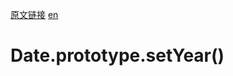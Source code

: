 <a href="https://developer.mozilla.org/zh-CN/docs/Web/JavaScript/Reference/Global_Objects/Date/setYear" target="_blank">原文链接</a>
<a href="https://developer.mozilla.org/en-US/docs/Web/JavaScript/Reference/Global_Objects/Date/setYear" target="_blank">en</a>

# Date.prototype.setYear()